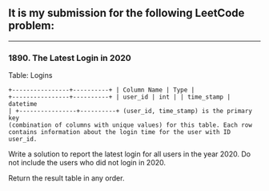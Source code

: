 ## It is my submission for the following LeetCode problem:

---

### 1890. The Latest Login in 2020

Table: Logins

<code>+----------------+----------+
| Column Name    | Type     |
+----------------+----------+
| user_id        | int      |
| time_stamp     | datetime |
+----------------+----------+
(user_id, time_stamp) is the primary key (combination of columns with unique values) for this table.
Each row contains information about the login time for the user with ID user_id.</code>
 

Write a solution to report the latest login for all users in the year 2020. Do not include the users who did not login in 2020.

Return the result table in any order.
